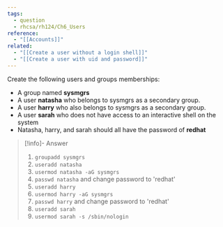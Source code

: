 ```yaml
---
tags:
  - question
  - rhcsa/rh124/Ch6_Users
reference:
  - "[[Accounts]]"
related:
  - "[[Create a user without a login shell]]"
  - "[[Create a user with uid and password]]"
---
```

Create the following users and groups memberships: 
- A group named **sysmgrs**
- A user **natasha** who belongs to sysmgrs as a secondary group.
- A user **harry** who also belongs to sysmgrs as a secondary group.
- A user **sarah** who does not have access to an interactive shell on the system
- Natasha, harry, and sarah should all have the password of **redhat**

>[!info]- Answer
>1. `groupadd sysmgrs`
>2. `useradd natasha`
>3. `usermod natasha -aG sysmgrs`
>4. `passwd natasha` and change password to 'redhat'
>5. `useradd harry`
>6. `usermod harry -aG sysmgrs`
>7. `passwd harry` and change password to 'redhat'
>8. `useradd sarah`
>9. `usermod sarah -s /sbin/nologin`

